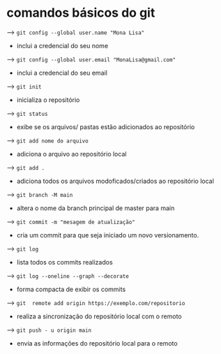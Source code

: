 
# comandos básicos do git

--> ``git config --global user.name "Mona Lisa"``
- inclui a credencial do seu nome

-->  `git config --global user.email "MonaLisa@gmail.com"`
- inclui a credencial do seu email

-->  ``git init ``
- inicializa o repositório

-->  ``git status ``
-  exibe se os arquivos/ pastas estão adicionados ao repositório

-->  ``git add nome do arquivo ``
-  adiciona o arquivo ao repositório local

-->  ``git add .``
-  adiciona todos os arquivos modoficados/criados ao repositório local

-->  ``git branch -M main``
- altera o nome da branch principal de master para main 

-->  ``git commit -m "mesagem de atualização"``
- cria um commit para que seja iniciado um novo versionamento.

-->  ``git log``
- lista todos os commits realizados

-->  ``git log --oneline --graph --decorate``
- forma compacta de exibir os commits

-->  ``git  remote add origin https://exemplo.com/repositorio``
- realiza a sincronização do repositório local com o remoto
 
 -->  ``git push - u origin main``
 - envia as informações do repositório local para o remoto
